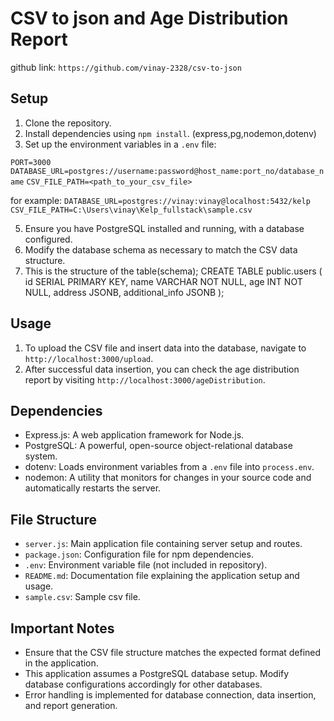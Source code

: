 # CSV to json and Age Distribution Report
github link: `https://github.com/vinay-2328/csv-to-json`

## Setup

1. Clone the repository.
2. Install dependencies using `npm install`. (express,pg,nodemon,dotenv)
3. Set up the environment variables in a `.env` file:

`PORT=3000`
`DATABASE_URL=postgres://username:password@host_name:port_no/database_name`
`CSV_FILE_PATH=<path_to_your_csv_file>`
 
for example:
`DATABASE_URL=postgres://vinay:vinay@localhost:5432/kelp`
`CSV_FILE_PATH=C:\Users\vinay\Kelp_fullstack\sample.csv`

5. Ensure you have PostgreSQL installed and running, with a database configured.
6. Modify the database schema as necessary to match the CSV data structure.
7. This is the structure of the table(schema);
  CREATE TABLE public.users (
        id SERIAL PRIMARY KEY,
        name VARCHAR NOT NULL,
        age INT NOT NULL,
        address JSONB,
      additional_info JSONB
  );

## Usage

1. To upload the CSV file and insert data into the database, navigate to `http://localhost:3000/upload`.
2. After successful data insertion, you can check the age distribution report by visiting `http://localhost:3000/ageDistribution`.

## Dependencies

- Express.js: A web application framework for Node.js.
- PostgreSQL: A powerful, open-source object-relational database system.
- dotenv: Loads environment variables from a `.env` file into `process.env`.
- nodemon: A utility that monitors for changes in your source code and automatically restarts the server.

## File Structure

- `server.js`: Main application file containing server setup and routes.
- `package.json`: Configuration file for npm dependencies.
- `.env`: Environment variable file (not included in repository).
- `README.md`: Documentation file explaining the application setup and usage.
- `sample.csv`: Sample csv file. 

## Important Notes

- Ensure that the CSV file structure matches the expected format defined in the application.
- This application assumes a PostgreSQL database setup. Modify database configurations accordingly for other databases.
- Error handling is implemented for database connection, data insertion, and report generation.
